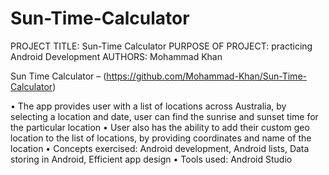 # Sun-Time-Calculator


PROJECT TITLE: Sun-Time Calculator
PURPOSE OF PROJECT: practicing Android Development
AUTHORS: Mohammad Khan

Sun Time Calculator – (https://github.com/Mohammad-Khan/Sun-Time-Calculator) 

•	The app provides user with a list of locations across Australia, by selecting a location and date, user can find the sunrise and sunset time for the particular location
•	User also has the ability to add their custom geo location to the list of locations, by providing coordinates and name of the location
•	Concepts exercised: Android development, Android lists, Data storing in Android, Efficient app design
•	Tools used: Android Studio
